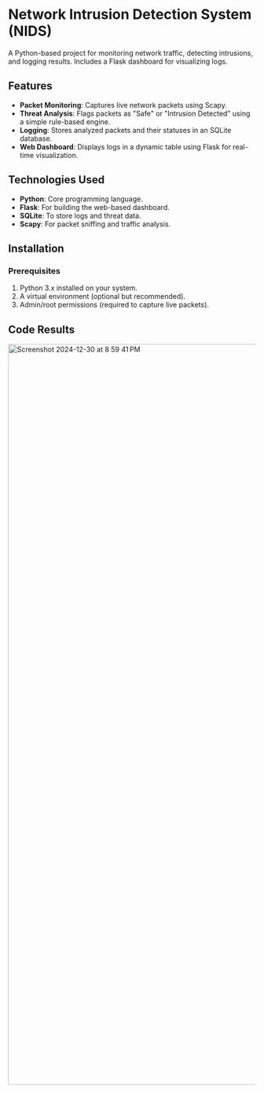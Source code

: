# Network Intrusion Detection System (NIDS)

A Python-based project for monitoring network traffic, detecting intrusions, and logging results. Includes a Flask dashboard for visualizing logs.

## Features
- **Packet Monitoring**: Captures live network packets using Scapy.
- **Threat Analysis**: Flags packets as "Safe" or "Intrusion Detected" using a simple rule-based engine.
- **Logging**: Stores analyzed packets and their statuses in an SQLite database.
- **Web Dashboard**: Displays logs in a dynamic table using Flask for real-time visualization.

## Technologies Used
- **Python**: Core programming language.
- **Flask**: For building the web-based dashboard.
- **SQLite**: To store logs and threat data.
- **Scapy**: For packet sniffing and traffic analysis.

## Installation

### Prerequisites
1. Python 3.x installed on your system.
2. A virtual environment (optional but recommended).
3. Admin/root permissions (required to capture live packets).



## Code Results 


<img width="1507" alt="Screenshot 2024-12-30 at 8 59 41 PM" src="https://github.com/user-attachments/assets/98c4ada7-ae7e-4cf0-adfa-f17d89b0fa07" />
